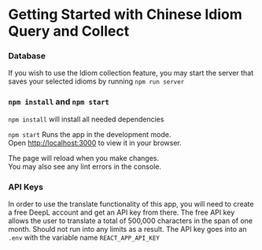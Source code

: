 # Getting Started with Chinese Idiom Query and Collect

### Database

If you wish to use the Idiom collection feature, you may start the server that saves your selected idioms by running `npm run server`

### `npm install` and `npm start`

`npm install` will install all needed dependencies

`npm start` Runs the app in the development mode.\
Open [http://localhost:3000](http://localhost:3000) to view it in your browser.

The page will reload when you make changes.\
You may also see any lint errors in the console.

### API Keys

In order to use the translate functionality of this app, you will need to create a free DeepL account and get an API key from there.  The free API key allows the user to translate a total of 500,000 characters in the span of one month.  Should not run into any limits as a result.  The API key goes into an `.env` with the variable name `REACT_APP_API_KEY`
